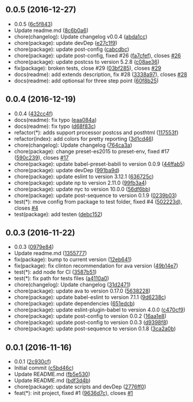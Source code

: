 <a name="0.0.5"></a>
## 0.0.5 (2016-12-27)

* 0.0.5 ([6c5f843](https://github.com/post-org/post-config/commit/6c5f843))
* Update readme.md ([8c6b0a6](https://github.com/post-org/post-config/commit/8c6b0a6))
* chore(changelog): Update changelog v0.0.4 ([abda1cc](https://github.com/post-org/post-config/commit/abda1cc))
* chore(package): update devDep ([e27c1f9](https://github.com/post-org/post-config/commit/e27c1f9))
* chore(package): update post-config ([cabcdbc](https://github.com/post-org/post-config/commit/cabcdbc))
* chore(package): update post-config, fixed #26 ([fa7cfef](https://github.com/post-org/post-config/commit/fa7cfef)), closes [#26](https://github.com/post-org/post-config/issues/26)
* chore(package): update postcss to version 5.2.8 ([c08ae36](https://github.com/post-org/post-config/commit/c08ae36))
* fix(package): broken tests, close #29 ([03bf285](https://github.com/post-org/post-config/commit/03bf285)), closes [#29](https://github.com/post-org/post-config/issues/29)
* docs(readme): add extends description, fix #28 ([3338a97](https://github.com/post-org/post-config/commit/3338a97)), closes [#28](https://github.com/post-org/post-config/issues/28)
* docs(readme): add optionsal for three step point ([60f8b25](https://github.com/post-org/post-config/commit/60f8b25))



<a name="0.0.4"></a>
## 0.0.4 (2016-12-19)

* 0.0.4 ([432cc4f](https://github.com/post-org/post-config/commit/432cc4f))
* docs(readme): fix typo ([eaa084a](https://github.com/post-org/post-config/commit/eaa084a))
* docs(readme): fix typo ([d68f83c](https://github.com/post-org/post-config/commit/d68f83c))
* refactor(*): adds support processor postcss and posthtml ([117553f](https://github.com/post-org/post-config/commit/117553f))
* refactor(index): add colors for pretty reporting ([3d1cd46](https://github.com/post-org/post-config/commit/3d1cd46))
* chore(changelog): Update changelog ([764ca3a](https://github.com/post-org/post-config/commit/764ca3a))
* chore(package): change preset-es2015 to preset-env, fixed #17 ([590c239](https://github.com/post-org/post-config/commit/590c239)), closes [#17](https://github.com/post-org/post-config/issues/17)
* chore(package): update babel-preset-babili to version 0.0.9 ([44ffab5](https://github.com/post-org/post-config/commit/44ffab5))
* chore(package): update devDep ([991ba9d](https://github.com/post-org/post-config/commit/991ba9d))
* chore(package): update eslint to version 3.12.1 ([636725c](https://github.com/post-org/post-config/commit/636725c))
* chore(package): update np to version 2.11.0 ([99fb3a4](https://github.com/post-org/post-config/commit/99fb3a4))
* chore(package): update nyc to version 10.0.0 ([56df6bb](https://github.com/post-org/post-config/commit/56df6bb))
* chore(package): update post-sequence to version 0.1.9 ([0239b03](https://github.com/post-org/post-config/commit/0239b03))
* test(*): move config from package to test folder, fixed #4 ([502223d](https://github.com/post-org/post-config/commit/502223d)), closes [#4](https://github.com/post-org/post-config/issues/4)
* test(package): add testen ([debc152](https://github.com/post-org/post-config/commit/debc152))



<a name="0.0.3"></a>
## 0.0.3 (2016-11-22)

* 0.0.3 ([0979e84](https://github.com/post-org/post-config/commit/0979e84))
* Update readme.md ([1355777](https://github.com/post-org/post-config/commit/1355777))
* fix(package): bump to current version ([12eb641](https://github.com/post-org/post-config/commit/12eb641))
* fix(package): fix clinton recommendation for ava version ([49b14e7](https://github.com/post-org/post-config/commit/49b14e7))
* test(*): add node  for CI ([3587b51](https://github.com/post-org/post-config/commit/3587b51))
* test(*): fix path for tests files ([a4110a0](https://github.com/post-org/post-config/commit/a4110a0))
* chore(changelog): Update changelog ([31d2471](https://github.com/post-org/post-config/commit/31d2471))
* chore(package): update ava to version 0.17.0 ([5638228](https://github.com/post-org/post-config/commit/5638228))
* chore(package): update babel-eslint to version 7.1.1 ([9d6238c](https://github.com/post-org/post-config/commit/9d6238c))
* chore(package): update dependencies ([651edcb](https://github.com/post-org/post-config/commit/651edcb))
* chore(package): update eslint-plugin-babel to version 4.0.0 ([c470cf9](https://github.com/post-org/post-config/commit/c470cf9))
* chore(package): update post-config to version 0.0.2 ([16aa1e8](https://github.com/post-org/post-config/commit/16aa1e8))
* chore(package): update post-config to version 0.0.3 ([d9398f8](https://github.com/post-org/post-config/commit/d9398f8))
* chore(package): update post-sequence to version 0.1.8 ([3ca2a0b](https://github.com/post-org/post-config/commit/3ca2a0b))



<a name="0.0.1"></a>
## 0.0.1 (2016-11-16)

* 0.0.1 ([2c930cf](https://github.com/post-org/post-config/commit/2c930cf))
* Initial commit ([c5bd46c](https://github.com/post-org/post-config/commit/c5bd46c))
* Update README.md ([fb5e530](https://github.com/post-org/post-config/commit/fb5e530))
* Update README.md ([bdf3d4b](https://github.com/post-org/post-config/commit/bdf3d4b))
* chore(package): update scripts and devDep ([2776ff0](https://github.com/post-org/post-config/commit/2776ff0))
* feat(*): init project, fixed #1 ([9636d7c](https://github.com/post-org/post-config/commit/9636d7c)), closes [#1](https://github.com/post-org/post-config/issues/1)



